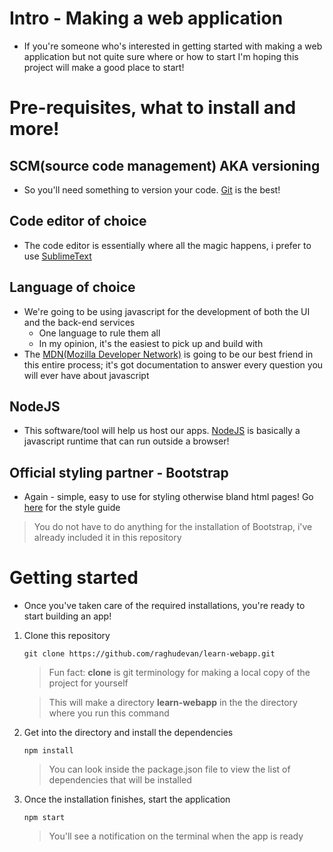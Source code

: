 # Intro - Making a web application
* If you're someone who's interested in getting started with making a web application but not quite sure where or how to start I'm hoping this project will make a good place to start!

# Pre-requisites, what to install and more!

## SCM(source code management) AKA versioning
* So you'll need something to version your code. [Git](https://github.com/raghudevan/learn-webapp/blob/master/docs/git/installation.md) is the best!


## Code editor of choice
* The code editor is essentially where all the magic happens, i prefer to use [SublimeText](https://github.com/raghudevan/learn-webapp/blob/master/docs/sublime-text/installation.md)


## Language of choice
* We're going to be using javascript for the development of both the UI and the back-end services
    - One language to rule them all
    - In my opinion, it's the easiest to pick up and build with
* The [MDN(Mozilla Developer Network)](https://developer.mozilla.org/en-US/) is going to be our best friend in this entire process; it's got documentation to answer every question you will ever have about javascript


## NodeJS
* This software/tool will help us host our apps. [NodeJS](https://github.com/raghudevan/learn-webapp/blob/master/docs/node/installation.md) is basically a javascript runtime that can run outside a browser!

## Official styling partner - Bootstrap
* Again - simple, easy to use for styling otherwise bland html pages! Go [here](http://getbootstrap.com/css) for the style guide

> You do not have to do anything for the installation of Bootstrap, i've already included it in this repository


# Getting started
* Once you've taken care of the required installations, you're ready to start building an app!

1. Clone this repository

    ```
    git clone https://github.com/raghudevan/learn-webapp.git
    ```

    > Fun fact: **clone** is git terminology for making a local copy of the project for yourself

    > This will make a directory **learn-webapp** in the the directory where you run this command

2. Get into the directory and install the dependencies

    ```
    npm install
    ```

    > You can look inside the package.json file to view the list of dependencies that will be installed

3. Once the installation finishes, start the application

    ```
    npm start
    ```

    > You'll see a notification on the terminal when the app is ready